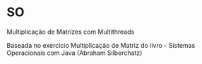 SO
==

Multiplicação de Matrizes com Multithreads

Baseada no exercicio Multiplicação de Matriz do livro - Sistemas Operacionais com Java (Abraham Silberchatz)
